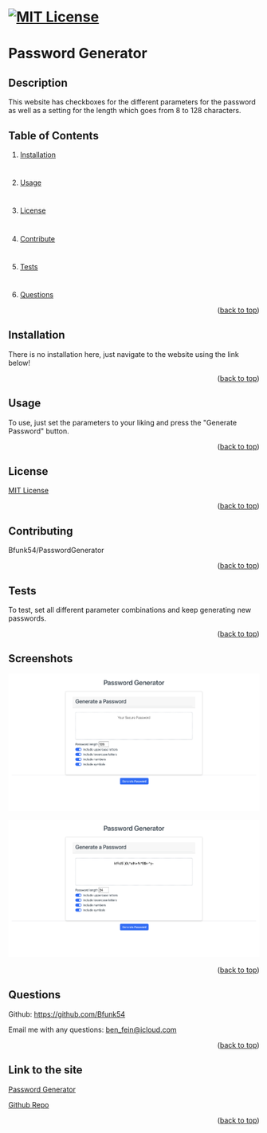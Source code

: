 # [![MIT License](https://img.shields.io/badge/License-MIT-yellow)](https://opensource.org/licenses/MIT)

# Password Generator

## Description
This website has checkboxes for the different parameters for the password as well as a setting for the length which goes from 8 to 128 characters. 

## Table of Contents
1. [Installation](#installation)
#
2. [Usage](#usage)
#
3. [License](#license)
#
4. [Contribute](#contributing)
#
5. [Tests](#tests)
#
6. [Questions](#questions)

<p align="right">(<a href="#mit-license">back to top</a>)</p>

## Installation
There is no installation here, just navigate to the website using the link below!
<p align="right">(<a href="#mit-license">back to top</a>)</p>

## Usage
To use, just set the parameters to your liking and press the "Generate Password" button.
<p align="right">(<a href="#mit-license">back to top</a>)</p>

## License
[MIT License](https://opensource.org/licenses/MIT)
<p align="right">(<a href="#mit-license">back to top</a>)</p>

## Contributing
Bfunk54/PasswordGenerator
<p align="right">(<a href="#mit-license">back to top</a>)</p>

## Tests
To test, set all different parameter combinations and keep generating new passwords.
<p align="right">(<a href="#mit-license">back to top</a>)</p>

## Screenshots
![](./assets/images/Screen%20Shot%202022-11-09%20at%2010.14.35%20AM.png)

![](./assets/images/Screen%20Shot%202022-11-09%20at%2010.15.08%20AM.png)
<p align="right">(<a href="#mit-license">back to top</a>)</p>

## Questions
Github: https://github.com/Bfunk54

Email me with any questions: ben_fein@icloud.com
<p align="right">(<a href="#mit-license">back to top</a>)</p>

## Link to the site
[Password Generator](https://bfunk54.github.io/PasswordGenerator/)

[Github Repo](https://github.com/Bfunk54/PasswordGenerator)

<p align="right">(<a href="#mit-license">back to top</a>)</p>
